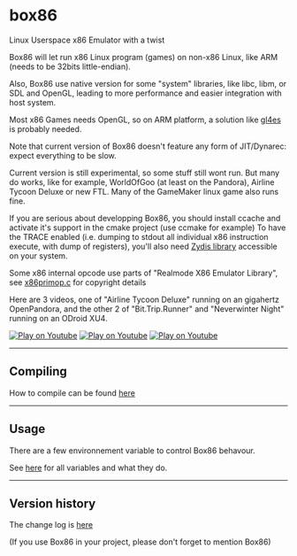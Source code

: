 # box86

Linux Userspace x86 Emulator with a twist

Box86 will let run x86 Linux program (games) on non-x86 Linux, like ARM (needs to be 32bits little-endian).

Also, Box86 use native version for some "system" libraries, like libc, libm, or SDL and OpenGL, leading to more performance and easier integration with host system.

Most x86 Games needs OpenGL, so on ARM platform, a solution like [gl4es](https://github.com/ptitSeb/gl4es) is probably needed.

Note that current version of Box86 doesn't feature any form of JIT/Dynarec: expect everything to be slow.

Current version is still experimental, so some stuff still wont run. But many do works, like for example, WorldOfGoo (at least on the Pandora), Airline Tycoon Deluxe or new FTL. Many of the GameMaker linux game also runs fine.

If you are serious about developping Box86, you should install ccache and activate it's support in the cmake project (use ccmake for example)
To have the TRACE enabled (i.e. dumping to stdout all individual x86 instruction execute, with dump of registers), you'll also need [Zydis library](https://github.com/zyantific/zydis) accessible on your system.

Some x86 internal opcode use parts of "Realmode X86 Emulator Library", see [x86primop.c](src/x86primop.c) for copyright details

Here are 3 videos, one of "Airline Tycoon Deluxe" running on an gigahertz OpenPandora, and the other 2 of "Bit.Trip.Runner" and "Neverwinter Night" running on an ODroid XU4.

[![Play on Youtube](https://img.youtube.com/vi/bLt0hMoFDLk/3.jpg)](https://www.youtube.com/watch?v=bLt0hMoFDLk) [![Play on Youtube](https://img.youtube.com/vi/8hr71S029Hg/1.jpg)](https://www.youtube.com/watch?v=8hr71S029Hg) [![Play on Youtube](https://img.youtube.com/vi/B4YN37z3-ws/1.jpg)](https://www.youtube.com/watch?v=B4YN37z3-ws)

----

Compiling
----
How to compile can be found [here](COMPILE.md)

----

Usage
----

There are a few environnement variable to control Box86 behavour.

See [here](USAGE.md) for all variables and what they do.

----

Version history
----

The change log is [here](CHANGELOG.md)


(If you use Box86 in your project, please don't forget to mention Box86)
